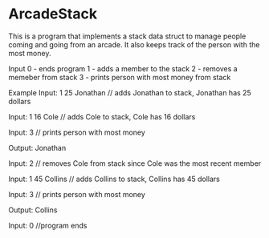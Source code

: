 # ArcadeStack
This is a program that implements a stack data struct to manage people coming and going from an arcade. It also keeps track of the person with the most money.

Input
0 - ends program
1 - adds a member to the stack
2 - removes a memeber from stack
3 - prints person with most money from stack

Example
Input: 1 25 Jonathan // adds Jonathan to stack, Jonathan has 25 dollars

Input: 1 16 Cole // adds Cole to stack, Cole has 16 dollars

Input: 3 // prints person with most money

Output: Jonathan

Input: 2 // removes Cole from stack since Cole was the most recent member

Input: 1 45 Collins // adds Collins to stack, Collins has 45 dollars

Input: 3 // prints person with most money

Output: Collins

Input: 0 //program ends



